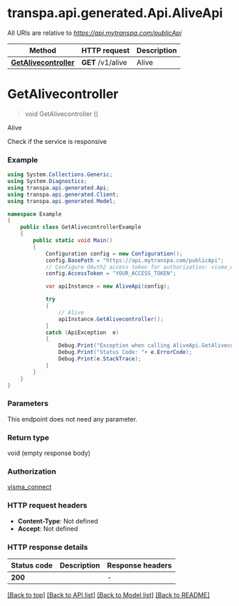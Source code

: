 # transpa.api.generated.Api.AliveApi

All URIs are relative to *https://api.mytranspa.com/publicApi*

Method | HTTP request | Description
------------- | ------------- | -------------
[**GetAlivecontroller**](AliveApi.md#getalivecontroller) | **GET** /v1/alive | Alive


<a name="getalivecontroller"></a>
# **GetAlivecontroller**
> void GetAlivecontroller ()

Alive

Check if the service is responsive

### Example
```csharp
using System.Collections.Generic;
using System.Diagnostics;
using transpa.api.generated.Api;
using transpa.api.generated.Client;
using transpa.api.generated.Model;

namespace Example
{
    public class GetAlivecontrollerExample
    {
        public static void Main()
        {
            Configuration config = new Configuration();
            config.BasePath = "https://api.mytranspa.com/publicApi";
            // Configure OAuth2 access token for authorization: visma_connect
            config.AccessToken = "YOUR_ACCESS_TOKEN";

            var apiInstance = new AliveApi(config);

            try
            {
                // Alive
                apiInstance.GetAlivecontroller();
            }
            catch (ApiException  e)
            {
                Debug.Print("Exception when calling AliveApi.GetAlivecontroller: " + e.Message );
                Debug.Print("Status Code: "+ e.ErrorCode);
                Debug.Print(e.StackTrace);
            }
        }
    }
}
```

### Parameters
This endpoint does not need any parameter.

### Return type

void (empty response body)

### Authorization

[visma_connect](../README.md#visma_connect)

### HTTP request headers

 - **Content-Type**: Not defined
 - **Accept**: Not defined


### HTTP response details
| Status code | Description | Response headers |
|-------------|-------------|------------------|
| **200** |  |  -  |

[[Back to top]](#) [[Back to API list]](../README.md#documentation-for-api-endpoints) [[Back to Model list]](../README.md#documentation-for-models) [[Back to README]](../README.md)

